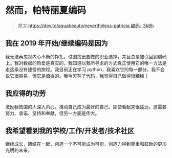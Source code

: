 # 然而，帕特丽夏编码

> 原文:[https://dev.to/aquabeauty/nevertheless-patricia 编码- 3k8h](https://dev.to/aquabeauty/nevertheless-patricia--coded--3k8h)

## [](#i-startedcontinued-to-code-in-2019-because)我在 2019 年开始/继续编码是因为

我无法再忽视内心不断的挣扎。试图找出要做的职业选择，并且总是被引回到编码上。我对数据的热爱是真实的，我知道以我所寻求的方式真正使用它的唯一方法是走这条没有捷径的旅程。我目前正在学习 python，我喜欢它的每一部分，我不会说它很容易，但它是值得的。我今天写了代码，我觉得自己做得很糟糕！

## [](#i-deserve-credit-for)我应得的功劳

激励我周围的人深入内心，推动自己成为最好的自己。即使看起来很遥远。这需要努力、承诺、坚持和奉献，但另一方面是伟大。

## [](#i-hope-to-see-my-schoolworkdevelopertech-community)我希望看到我的学校/工作/开发者/技术社区

继续成长，团结在一起，创造一个不可能成为可能，创造力得到尊重和鼓励的更加光明的未来。